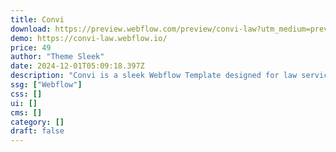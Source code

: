 ```yaml
---
title: Convi
download: https://preview.webflow.com/preview/convi-law?utm_medium=preview_link&utm_source=designer&utm_content=convi-law&preview=3f8d7f5d0e57bd0c8159991839298a5a&workflow=sitePreview
demo: https://convi-law.webflow.io/
price: 49
author: "Theme Sleek"
date: 2024-12-01T05:09:18.397Z
description: "Convi is a sleek Webflow Template designed for law services and lawyer firms. It includes all the tools needed to establish a strong online presence, helping you stand out in the competitive law industry."
ssg: ["Webflow"]
css: []
ui: []
cms: []
category: []
draft: false
---
```

